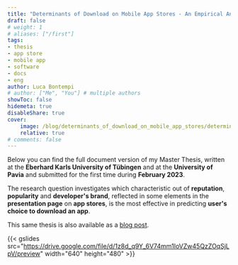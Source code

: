 ```yaml
---
title: "Determinants of Download on Mobile App Stores - An Empirical Analysis"
draft: false
# weight: 1
# aliases: ["/first"]
tags: 
- thesis
- app store
- mobile app
- software
- docs
- eng
author: Luca Bontempi
# author: ["Me", "You"] # multiple authors
showToc: false
hidemeta: true
disableShare: true
cover:
    image: /blog/determinants_of_download_on_mobile_app_stores/determinants_of_download_on_mobile_app_stores_1.webp
    relative: true
# comments: false
---
```


Below you can find the full document version of my Master Thesis, written at the **Eberhard Karls University of Tübingen** and at the **University of Pavia** and submitted for the first time during **February 2023**. 

The research question investigates which characteristic out of **reputation**, **popularity** and **developer's brand**, reflected in some elements in the **presentation page** on **app stores**, is the most effective in predicting **user's choice to download an app**.

This same thesis is also available as a [blog post](https://lucabontempi.com/blog/determinants_of_download_on_mobile_app_stores/ "Determinants of Download on Mobile App Stores - An Empirical Analysis").

{{< gslides src="https://drive.google.com/file/d/1z8d_q9Y_6V74mm1IoVZw45QzZOqSjLpV/preview" width="640" height="480" >}}
